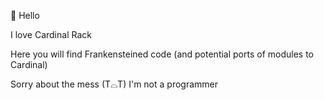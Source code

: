 👋 Hello

I love Cardinal Rack

Here you will find Frankensteined code (and potential ports of modules to Cardinal)

Sorry about the mess (T⌓T) I'm not a programmer

<!---
washikano/washikano is a ✨ special ✨ repository because its `README.md` (this file) appears on your GitHub profile.
You can click the Preview link to take a look at your changes.
--->
